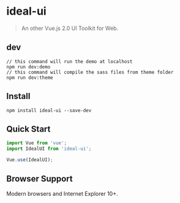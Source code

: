 # ideal-ui

> An other Vue.js 2.0 UI Toolkit for Web.

## dev

```shell
// this command will run the demo at localhost
npm run dev:demo
// this command will compile the sass files from theme folder
npm run dev:theme
```

## Install

```shell
npm install ideal-ui --save-dev
```

## Quick Start

```javascript
import Vue from 'vue';
import IdealUI from 'ideal-ui';

Vue.use(IdealUI);
```

## Browser Support

Modern browsers and Internet Explorer 10+.
